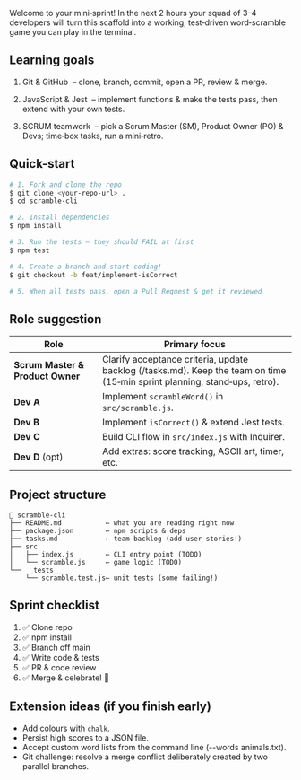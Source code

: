 Welcome to your mini‑sprint! In the next 2 hours your squad of 3–4 developers will turn this scaffold into a working, test‑driven word‑scramble game you can play in the terminal.

## Learning goals

1. Git & GitHub  – clone, branch, commit, open a PR, review & merge.

2. JavaScript & Jest  – implement functions & make the tests pass, then extend with your own tests.

3. SCRUM teamwork  – pick a Scrum Master (SM), Product Owner (PO) & Devs; time‑box tasks, run a mini‑retro.

## Quick-start

```bash
# 1. Fork and clone the repo
$ git clone <your‑repo‑url> .
$ cd scramble-cli

# 2. Install dependencies
$ npm install

# 3. Run the tests – they should FAIL at first
$ npm test

# 4. Create a branch and start coding!
$ git checkout -b feat/implement-isCorrect

# 5. When all tests pass, open a Pull Request & get it reviewed
```

## Role suggestion

| Role                             | Primary focus                                                                                                              |
| -------------------------------- | -------------------------------------------------------------------------------------------------------------------------- |
| **Scrum Master & Product Owner** | Clarify acceptance criteria, update backlog (/tasks.md). Keep the team on time (15‑min sprint planning, stand‑ups, retro). |
| **Dev A**                        | Implement `scrambleWord()` in `src/scramble.js`.                                                                           |
| **Dev B**                        | Implement `isCorrect()` & extend Jest tests.                                                                               |
| **Dev C**                        | Build CLI flow in `src/index.js` with Inquirer.                                                                            |
| **Dev D** (opt)                  | Add extras: score tracking, ASCII art, timer, etc.                                                                         |

## Project structure

```
📁 scramble-cli
├── README.md           ← what you are reading right now
├── package.json        ← npm scripts & deps
├── tasks.md            ← team backlog (add user stories!)
├── src
│   ├── index.js        ← CLI entry point (TODO)
│   └── scramble.js     ← game logic (TODO)
└── __tests__
    └── scramble.test.js← unit tests (some failing!)
```

## Sprint checklist

1. ✅ Clone repo
2. ✅ npm install
3. ✅ Branch off main
4. ✅ Write code & tests
5. ✅ PR & code review
6. ✅ Merge & celebrate! 🎉

## Extension ideas (if you finish early)

- Add colours with `chalk`.
- Persist high scores to a JSON file.
- Accept custom word lists from the command line (--words animals.txt).
- Git challenge: resolve a merge conflict deliberately created by two parallel branches.
